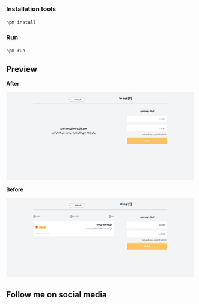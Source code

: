 
### Installation tools
    npm install
### Run
    npm run

  
## Preview

**After**

<div>
 <img width="500" src="./public/Images/Preview.png" alt="">
<div/>
 
 **Before**

<div>
<img width="500" src="./public/Images/Preview1.png" alt="">
</div>

## Follow me on social media
